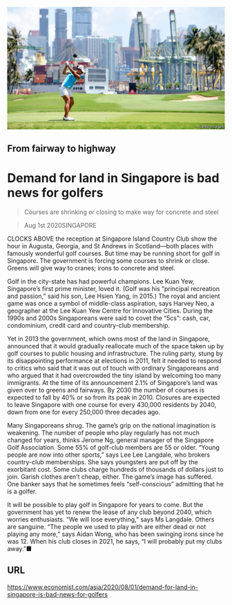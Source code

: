 ![](./images/20200801_ASP003_0.jpg)

## From fairway to highway

# Demand for land in Singapore is bad news for golfers

> Courses are shrinking or closing to make way for concrete and steel

> Aug 1st 2020SINGAPORE

CLOCKS ABOVE the reception at Singapore Island Country Club show the hour in Augusta, Georgia, and St Andrews in Scotland—both places with famously wonderful golf courses. But time may be running short for golf in Singapore. The government is forcing some courses to shrink or close. Greens will give way to cranes; irons to concrete and steel.

Golf in the city-state has had powerful champions. Lee Kuan Yew, Singapore’s first prime minister, loved it. (Golf was his “principal recreation and passion,” said his son, Lee Hsien Yang, in 2015.) The royal and ancient game was once a symbol of middle-class aspiration, says Harvey Neo, a geographer at the Lee Kuan Yew Centre for Innovative Cities. During the 1990s and 2000s Singaporeans were said to covet the “5cs”: cash, car, condominium, credit card and country-club membership.

Yet in 2013 the government, which owns most of the land in Singapore, announced that it would gradually reallocate much of the space taken up by golf courses to public housing and infrastructure. The ruling party, stung by its disappointing performance at elections in 2011, felt it needed to respond to critics who said that it was out of touch with ordinary Singaporeans and who argued that it had overcrowded the tiny island by welcoming too many immigrants. At the time of its announcement 2.1% of Singapore’s land was given over to greens and fairways. By 2030 the number of courses is expected to fall by 40% or so from its peak in 2010. Closures are expected to leave Singapore with one course for every 430,000 residents by 2040, down from one for every 250,000 three decades ago.

Many Singaporeans shrug. The game’s grip on the national imagination is weakening. The number of people who play regularly has not much changed for years, thinks Jerome Ng, general manager of the Singapore Golf Association. Some 55% of golf-club members are 55 or older. “Young people are now into other sports,” says Lee Lee Langdale, who brokers country-club memberships. She says youngsters are put off by the exorbitant cost. Some clubs charge hundreds of thousands of dollars just to join. Garish clothes aren’t cheap, either. The game’s image has suffered. One banker says that he sometimes feels “self-conscious” admitting that he is a golfer.

It will be possible to play golf in Singapore for years to come. But the government has yet to renew the lease of any club beyond 2040, which worries enthusiasts. “We will lose everything,” says Ms Langdale. Others are sanguine. “The people we used to play with are either dead or not playing any more,” says Aidan Wong, who has been swinging irons since he was 12. When his club closes in 2021, he says, “I will probably put my clubs away.”■

## URL

https://www.economist.com/asia/2020/08/01/demand-for-land-in-singapore-is-bad-news-for-golfers
